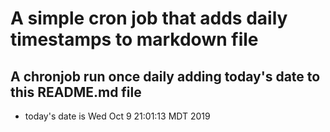 A simple cron job that adds daily timestamps to markdown file
============================================================
## A chronjob run once daily adding today's date to this README.md file
* today's date is Wed Oct  9 21:01:13 MDT 2019

